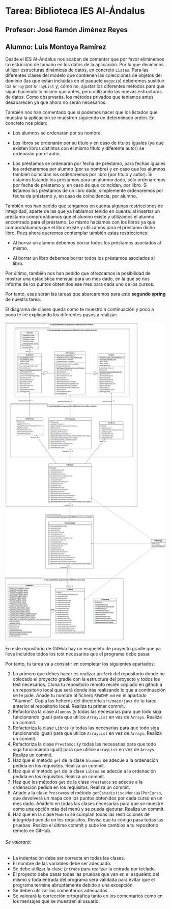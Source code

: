 # Tarea: Biblioteca IES Al-Ándalus
## Profesor: José Ramón Jiménez Reyes
## Alumno: Luis Montoya Ramírez

Desde el IES Al-Ándalus nos acaban de comentar que por favor eliminemos la restricción de tamaño en los datos de la aplicación. Por lo que decidimos utilizar estructuras dinámicas de datos, en concreto `Listas`. Para las diferentes clases del modelo que contienen las colecciones de objetos del dominio (las que están incluidas en el paquete `negocio`) deberemos sustituir los `Array` por `ArrayList` y, cómo no, ajustar los diferentes métodos para que sigan haciendo lo mismo que antes, pero utilizando las nuevas estructuras de datos. Como observarás, los métodos privados que teníamos antes desaparecen ya que ahora no serán necesarios.

También nos han comentado que si podemos hacer que los listados que muestra la aplicación se muestren siguiendo un determinado orden. En concreto nos piden:

- Los alumnos se ordenarán por su nombre.

- Los libros se ordenarán por su título y en caso de títulos iguales (ya que existen libros distintos con el mismo título y diferente autor) se ordenarán por el autor.

- Los préstamos se ordenarán por fecha de préstamo, para fechas iguales los ordenaremos por alumno (por su nombre) y en caso que los alumnos también coincidan los ordenaremos por libro (por título y autor). Si estamos listando los préstamos para un alumno dado, sólo ordenaremos por fecha de préstamo y, en caso de que coincidan, por libro. Si listamos los préstamos de un libro dado, simplemente ordenaremos por fecha de préstamo y, en caso de coincidencia, por alumno.

También nos han pedido que tengamos en cuenta algunas restricciones de integridad, aparte de las que ya habíamos tenido en cuenta: al insertar un préstamo comprobábamos que el alumno existe y utilizamos el alumno encontrado para el préstamo. Lo mismo hacíamos con los libros ya que comprobábamos que el libro existe y utilizamos para el préstamo dicho libro. Pues ahora queremos contemplar también estas restricciones:

- Al borrar un alumno debemos borrar todos los préstamos asociados al mismo.

- Al borrar un libro debemos borrar todos los préstamos asociados al libro.

Por último, también nos han pedido que ofrezcamos la posibilidad de mostrar una estadística mensual para un mes dado, en la que se nos informe de los puntos obtenidos ese mes para cada uno de los cursos.

Por tanto, esas serán las tareas que abarcaremos para este **segundo spring** de nuestra tarea.

El diagrama de clases queda como te muestro a continuación y poco a poco te iré explicando los diferentes pasos a realizar:

![Diagrama de clases para tutorias](src/main/resources/biblioteca.png)

En este repositorio de GitHub hay un esqueleto de proyecto gradle que ya lleva incluidos todos los test necesarios que el programa debe pasar.

Por tanto, tu tarea va a consistir en completar los siguientes apartados:

1. Lo primero que debes hacer es realizar un `fork` del repositorio donde he colocado el proyecto gradle con la estructura del proyecto y todos los test necesarios. Clona tu repositorio remoto recién copiado en github a un repositorio local que será donde irás realizando lo que a continuación se te pide. Añade tu nombre al fichero `README.md` en el apartado "Alumno". Copia los ficheros del directorio `src/main/java` de tu tarea anterior al repositorio local. Realiza tu primer commit.
2. Refactoriza la clase `Alumnos` (y todas las necesarias para que todo siga funcionando igual) para que utilice `ArrayList` en vez de `Arrays`. Realiza un commit.
3. Refactoriza la clase `Libros` (y todas las necesarias para que todo siga funcionando igual) para que utilice `ArrayList` en vez de `Arrays`. Realiza un commit.
4. Refactoriza la clase `Prestamos` (y todas las necesarias para que todo siga funcionando igual) para que utilice `ArrayList` en vez de `Arrays`. Realiza un commit.
5. Haz que el método `get` de la clase `Alumnos`  se adecúe a la ordenación pedida en los requisitos. Realiza un commit.
6. Haz que el método `get` de la clase `Libros` se adecúe a la ordenación pedida en los requisitos. Realiza un commit.
7. Haz que los métodos `get` de la clase `Prestamos` se adecúe a la ordenación pedida en los requisitos. Realiza un commit.
8. Añade a la clase `Prestamos` el método `getEstadistiscaMensualPorCurso`, que devolverá un mapa con los puntos obtenidos por cada curso en un mes dado. Añádelo en todas las clases necesarias para que se muestre como una opción más del menú y se pueda ejecutar. Realiza un commit.
9. Haz que en la clase `Modelo` se cumplan todas las restricciones de integridad pedida en los requisitos. Revisa que tu código pasa todas las pruebas. Realiza el último commit y sube los cambios a tu repositorio remoto en GitHub.



###### Se valorará:
- La indentación debe ser correcta en todas las clases.
- El nombre de las variables debe ser adecuado.
- Se debe utilizar la clase `Entrada` para realizar la entrada por teclado.
- El proyecto debe pasar todas las pruebas que van en el esqueleto del mismo y toda entrada del programa será validada para evitar que el programa termine abruptamente debido a una excepción.
- Se deben utilizar los comentarios adecuados.
- Se valorará la corrección ortográfica tanto en los comentarios como en los mensajes que se muestren al usuario.

